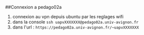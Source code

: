 

##Connexion a pedago02a

1) connexion au vpn depuis ubuntu par les reglages wifi
2) dans la console `ssh uapvXXXXXXX@pedago02a.univ-avignon.fr`
3) dans l'url : `https://pedago02a.univ-avignon.fr/~uapvXXXXXXX`
